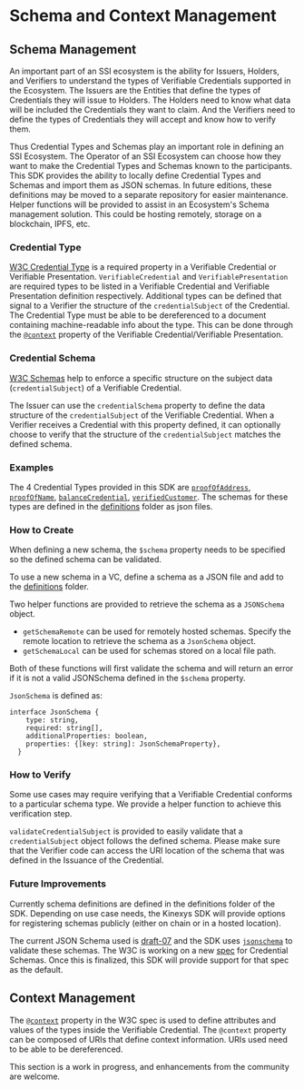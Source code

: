 # Schema and Context Management

## Schema Management

An important part of an SSI ecosystem is the ability for Issuers, Holders, and Verifiers to understand the types of Verifiable Credentials supported in the Ecosystem.  The Issuers are the Entities that define the types of Credentials they will issue to Holders. The Holders need to know what data will be included the Credentials they want to claim. And the Verifiers need to define the types of Credentials they will accept and know how to verify them.

Thus Credential Types and Schemas play an important role in defining an SSI Ecosystem. The Operator of an SSI Ecosystem can choose how they want to make the Credential Types and Schemas known to the participants. This SDK provides the ability to locally define Credential Types and Schemas and import them as JSON schemas. In future editions, these definitions may be moved to a separate repository for easier maintenance. Helper functions will be provided to assist in an Ecosystem's Schema management solution. This could be hosting remotely, storage on a blockchain, IPFS, etc.

### Credential Type

[W3C Credential Type](https://www.w3.org/TR/vc-data-model/#types) is a required property in a Verifiable Credential or Verifiable Presentation. `VerifiableCredential` and `VerifiablePresentation` are required types to be listed in a Verifiable Credential and Verifiable Presentation definition respectively. Additional types can be defined that signal to a Verifier the structure of the `credentialSubject` of the Credential. The Credential Type must be able to be dereferenced to a document containing machine-readable info about the type. This can be done through the [`@context`](https://www.w3.org/TR/vc-data-model/#contexts) property of the Verifiable Credential/Verifiable Presentation.

### Credential Schema

[W3C Schemas](https://www.w3.org/TR/vc-data-model/#data-schemas) help to enforce a specific structure on the subject data (`credentialSubject`) of a Verifiable Credential.

The Issuer can use the `credentialSchema` property to define the data structure of the `credentialSubject` of the Verifiable Credential.  When a Verifier receives a Credential with this property defined, it can optionally choose to verify that the structure of the `credentialSubject` matches the defined schema.

### Examples
The 4 Credential Types provided in this SDK are [`proofOfAddress`](definitions/proofOfAddress.json), [`proofOfName`](definitions/proofOfName.json), [`balanceCredential`](definitions/balanceCredential.json), [`verifiedCustomer`](definitions/verifiedCustomer.json). The schemas for these types are defined in the [definitions](definitions) folder as json files.

### How to Create

When defining a new schema, the `$schema` property needs to be specified so the defined schema can be validated.

To use a new schema in a VC, define a schema as a JSON file and add to the [definitions](definitions) folder.

Two helper functions are provided to retrieve the schema as a `JSONSchema` object.
* `getSchemaRemote` can be used for remotely hosted schemas. Specify the remote location to retrieve the schema as a `JsonSchema` object. 
* `getSchemaLocal` can be used for schemas stored on a local file path.

Both of these functions will first validate the schema and will return an error if it is not a valid JSONSchema defined in the `$schema` property.

`JsonSchema` is defined as:

```shell
interface JsonSchema {
    type: string,
    required: string[],
    additionalProperties: boolean,
    properties: {[key: string]: JsonSchemaProperty},
  }
```

### How to Verify

Some use cases may require verifying that a Verifiable Credential conforms to a particular schema type. We provide a helper function to achieve this verification step.

`validateCredentialSubject` is provided to easily validate that a `credentialSubject` object follows the defined schema.
Please make sure that the Verifier code can access the URI location of the schema that was defined in the Issuance of the Credential.

### Future Improvements

Currently schema definitions are defined in the definitions folder of the SDK. Depending on use case needs, the Kinexys SDK will provide options for registering schemas publicly (either on chain or in a hosted location).

The current JSON Schema used is [draft-07](https://json-schema.org/specification-links.html#draft-7) and the SDK uses [`jsonschema`](https://github.com/tdegrunt/jsonschema) to validate these schemas. The W3C is working on a new [spec](https://www.w3.org/TR/vc-json-schema/) for Credential Schemas. Once this is finalized, this SDK will provide support for that spec as the default.

## Context Management

The [`@context`](https://www.w3.org/TR/vc-data-model/#contexts) property in the W3C spec is used to define attributes and values of the types inside the Verifiable Credential. The `@context` property can be composed of URIs that define context information. URIs used need to be able to be dereferenced.

This section is a work in progress, and enhancements from the community are welcome.
